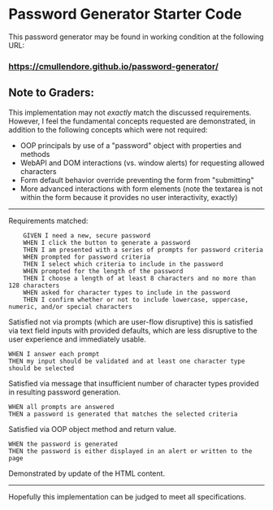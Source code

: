 # Password Generator Starter Code
This password generator may be found in working condition at
the following URL:
### https://cmullendore.github.io/password-generator/

## Note to Graders:
This implementation may not *exactly* match the discussed requirements. However, I feel the fundamental concepts requested are demonstrated, in addition to the following concepts which were not required:
- OOP principals by use of a "password" object with properties and methods
- WebAPI and DOM interactions (vs. window alerts) for requesting allowed characters
- Form default behavior override preventing the form from "submitting"
- More advanced interactions with form elements (note the textarea is not within the form because it provides no user interactivity, exactly)

---
Requirements matched:

        GIVEN I need a new, secure password
        WHEN I click the button to generate a password
        THEN I am presented with a series of prompts for password criteria
        WHEN prompted for password criteria
        THEN I select which criteria to include in the password
        WHEN prompted for the length of the password
        THEN I choose a length of at least 8 characters and no more than 128 characters
        WHEN asked for character types to include in the password
        THEN I confirm whether or not to include lowercase, uppercase, numeric, and/or special characters

Satisfied not via prompts (which are user-flow disruptive) this is satisfied via text field inputs with provided defaults, which are less disruptive to the user experience and immediately usable.

    WHEN I answer each prompt
    THEN my input should be validated and at least one character type should be selected

Satisfied via message that insufficient number of character types provided in resulting password generation.

    WHEN all prompts are answered
    THEN a password is generated that matches the selected criteria

Satisfied via OOP object method and return value.

    WHEN the password is generated
    THEN the password is either displayed in an alert or written to the page

Demonstrated by update of the HTML content.

---
Hopefully this implementation can be judged to meet all specifications.